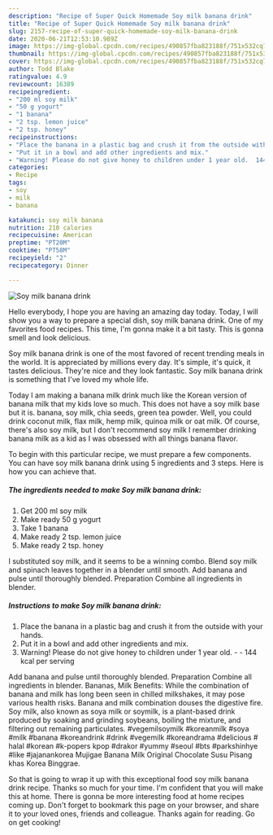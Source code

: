 ```yaml
---
description: "Recipe of Super Quick Homemade Soy milk banana drink"
title: "Recipe of Super Quick Homemade Soy milk banana drink"
slug: 2157-recipe-of-super-quick-homemade-soy-milk-banana-drink
date: 2020-06-21T12:53:10.989Z
image: https://img-global.cpcdn.com/recipes/490857fba823188f/751x532cq70/soy-milk-banana-drink-recipe-main-photo.jpg
thumbnail: https://img-global.cpcdn.com/recipes/490857fba823188f/751x532cq70/soy-milk-banana-drink-recipe-main-photo.jpg
cover: https://img-global.cpcdn.com/recipes/490857fba823188f/751x532cq70/soy-milk-banana-drink-recipe-main-photo.jpg
author: Todd Blake
ratingvalue: 4.9
reviewcount: 16389
recipeingredient:
- "200 ml soy milk"
- "50 g yogurt"
- "1 banana"
- "2 tsp. lemon juice"
- "2 tsp. honey"
recipeinstructions:
- "Place the banana in a plastic bag and crush it from the outside with your hands."
- "Put it in a bowl and add other ingredients and mix."
- "Warning! Please do not give honey to children under 1 year old.  144 kcal per serving"
categories:
- Recipe
tags:
- soy
- milk
- banana

katakunci: soy milk banana 
nutrition: 210 calories
recipecuisine: American
preptime: "PT20M"
cooktime: "PT58M"
recipeyield: "2"
recipecategory: Dinner

---
```



![Soy milk banana drink](https://img-global.cpcdn.com/recipes/490857fba823188f/751x532cq70/soy-milk-banana-drink-recipe-main-photo.jpg)

Hello everybody, I hope you are having an amazing day today. Today, I will show you a way to prepare a special dish, soy milk banana drink. One of my favorites food recipes. This time, I'm gonna make it a bit tasty. This is gonna smell and look delicious.

Soy milk banana drink is one of the most favored of recent trending meals in the world. It is appreciated by millions every day. It's simple, it's quick, it tastes delicious. They're nice and they look fantastic. Soy milk banana drink is something that I've loved my whole life.

Today I am making a banana milk drink much like the Korean version of banana milk that my kids love so much. This does not have a soy milk base but it is. banana, soy milk, chia seeds, green tea powder. Well, you could drink coconut milk, flax milk, hemp milk, quinoa milk or oat milk. Of course, there&#39;s also soy milk, but I don&#39;t recommend soy milk I remember drinking banana milk as a kid as I was obsessed with all things banana flavor.


To begin with this particular recipe, we must prepare a few components. You can have soy milk banana drink using 5 ingredients and 3 steps. Here is how you can achieve that.

<!--inarticleads1-->

##### The ingredients needed to make Soy milk banana drink:

1. Get 200 ml soy milk
1. Make ready 50 g yogurt
1. Take 1 banana
1. Make ready 2 tsp. lemon juice
1. Make ready 2 tsp. honey


I substituted soy milk, and it seems to be a winning combo. Blend soy milk and spinach leaves together in a blender until smooth. Add banana and pulse until thoroughly blended. Preparation Combine all ingredients in blender. 

<!--inarticleads2-->

##### Instructions to make Soy milk banana drink:

1. Place the banana in a plastic bag and crush it from the outside with your hands.
1. Put it in a bowl and add other ingredients and mix.
1. Warning! Please do not give honey to children under 1 year old. -  - 144 kcal per serving


Add banana and pulse until thoroughly blended. Preparation Combine all ingredients in blender. Bananas, Milk Benefits: While the combination of banana and milk has long been seen in chilled milkshakes, it may pose various health risks. Banana and milk combination douses the digestive fire. Soy milk, also known as soya milk or soymilk, is a plant-based drink produced by soaking and grinding soybeans, boiling the mixture, and filtering out remaining particulates. #vegemilsoymilk #koreanmilk #soya #milk #banana #koreandrink #drink #vegemilk #koreandrama #delicious # halal #korean #k-popers kpop #drakor #yummy #seoul #bts #parkshinhye #like #jajanankorea Mujigae Banana Milk Original Chocolate Susu Pisang khas Korea Binggrae. 

So that is going to wrap it up with this exceptional food soy milk banana drink recipe. Thanks so much for your time. I'm confident that you will make this at home. There is gonna be more interesting food at home recipes coming up. Don't forget to bookmark this page on your browser, and share it to your loved ones, friends and colleague. Thanks again for reading. Go on get cooking!
